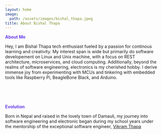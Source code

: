 ```yaml
---
layout: home
image:
  path: /assets/images/bishal_thapa.jpeg
title: About Bishal Thapa
---
```


<link href="{{site.url}}/assets/css/about.css" rel="stylesheet"/>

<b style="color:#673de6"> About Me </b>

Hey, I am Bishal Thapa tech enthusiast fueled by a passion for continous learning and creativity. My interest span is wide but primarily do software developement on Linux and Unix machine, with a focus on REST architecture, microservices, and cloud computing. Additionally, beyond the realms of software engineering, electronics is my cherished hobby. I derive immense joy from experimenting with MCUs and tinkering with embedded tools like Raspberry Pi, BeagleBone Black, and Arduino.

<br /><br /><br />

<b style="color:#673de6"> Evolution</b>

Born in Nepal and raised in the lovely town of Damauli, my journey into software engineering and electronic began during my school years under the
mentorship of the exceptional software engineer, <a href="https://www.linkedin.com/in/vikram-thapa-87677a191">Vikram Thapa</a>

